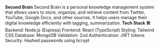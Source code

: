 **Second Brain**
Second Brain is a personal knowledge management system that allows users to store, organize, and retrieve content from Twitter, YouTube, Google Docs, and other sources. It helps users manage their digital knowledge efficiently with tagging, summarization.
**Tech Stack 🛠**
Backend: Node.js (Express)
Frontend: React (TypeScript)
Styling: Tailwind CSS
Database: MongoDB
Validation: Zod
Authentication: JWT tokens
Security: Hashed passwords using bcrypt
